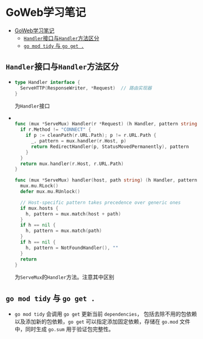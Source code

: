 # GoWeb学习笔记


- [GoWeb学习笔记](#goweb学习笔记)
  - [`Handler`接口与`Handler`方法区分](#handler接口与handler方法区分)
  - [`go mod tidy` 与 `go get .`](#go-mod-tidy-与-go-get-)

## `Handler`接口与`Handler`方法区分
- ```Go
  type Handler interface {
    ServeHTTP(ResponseWriter, *Request)  // 路由实现器
  }
  ```
  为`Handler`接口
- ```Go

  func (mux *ServeMux) Handler(r *Request) (h Handler, pattern string) {
    if r.Method != "CONNECT" {
      if p := cleanPath(r.URL.Path); p != r.URL.Path {
        _, pattern = mux.handler(r.Host, p)
        return RedirectHandler(p, StatusMovedPermanently), pattern
      }
    }	
    return mux.handler(r.Host, r.URL.Path)
  }

  func (mux *ServeMux) handler(host, path string) (h Handler, pattern string) {
    mux.mu.RLock()
    defer mux.mu.RUnlock()

    // Host-specific pattern takes precedence over generic ones
    if mux.hosts {
      h, pattern = mux.match(host + path)
    }
    if h == nil {
      h, pattern = mux.match(path)
    }
    if h == nil {
      h, pattern = NotFoundHandler(), ""
    }
    return
  }
  ```
  为`ServeMux`的`Handler`方法。注意其中区别

## `go mod tidy` 与 `go get .`

- `go mod tidy` 会调用 `go get` 更新当前 `dependencies`， 包括去除不用的包依赖以及添加新的包依赖，`go get` 可以指定添加固定依赖，存储在 `go.mod` 文件中，同时生成 `go.sum` 用于验证包完整性。